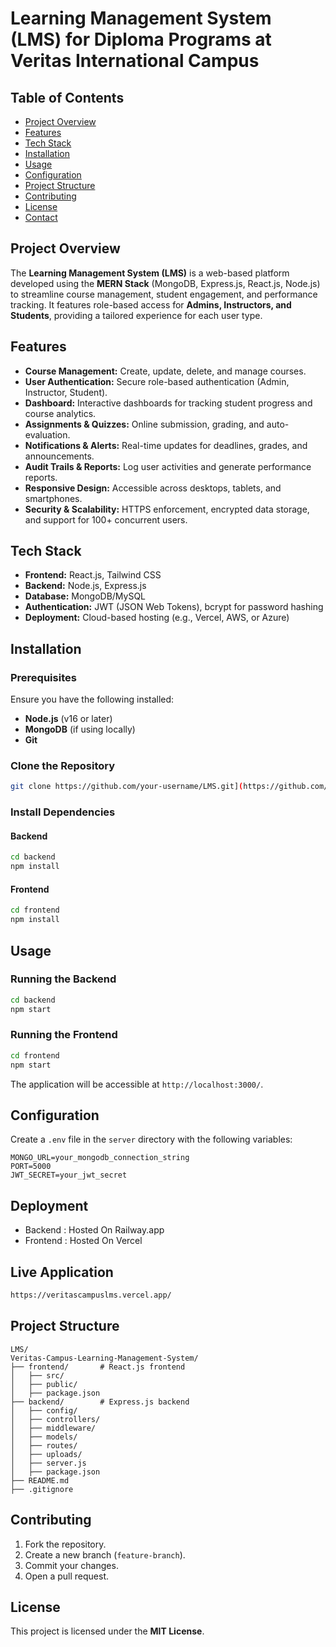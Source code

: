 # Learning Management System (LMS) for Diploma Programs at Veritas International Campus

## Table of Contents
- [Project Overview](#project-overview)
- [Features](#features)
- [Tech Stack](#tech-stack)
- [Installation](#installation)
- [Usage](#usage)
- [Configuration](#configuration)
- [Project Structure](#project-structure)
- [Contributing](#contributing)
- [License](#license)
- [Contact](#contact)

## Project Overview
The **Learning Management System (LMS)** is a web-based platform developed using the **MERN Stack** (MongoDB, Express.js, React.js, Node.js) to streamline course management, student engagement, and performance tracking. It features role-based access for **Admins, Instructors, and Students**, providing a tailored experience for each user type.

## Features
- **Course Management:** Create, update, delete, and manage courses.
- **User Authentication:** Secure role-based authentication (Admin, Instructor, Student).
- **Dashboard:** Interactive dashboards for tracking student progress and course analytics.
- **Assignments & Quizzes:** Online submission, grading, and auto-evaluation.
- **Notifications & Alerts:** Real-time updates for deadlines, grades, and announcements.
- **Audit Trails & Reports:** Log user activities and generate performance reports.
- **Responsive Design:** Accessible across desktops, tablets, and smartphones.
- **Security & Scalability:** HTTPS enforcement, encrypted data storage, and support for 100+ concurrent users.

## Tech Stack
- **Frontend:** React.js, Tailwind CSS
- **Backend:** Node.js, Express.js
- **Database:** MongoDB/MySQL
- **Authentication:** JWT (JSON Web Tokens), bcrypt for password hashing
- **Deployment:** Cloud-based hosting (e.g., Vercel, AWS, or Azure)

## Installation
### Prerequisites
Ensure you have the following installed:
- **Node.js** (v16 or later)
- **MongoDB** (if using locally)
- **Git**

### Clone the Repository
```sh
git clone https://github.com/your-username/LMS.git](https://github.com/Prathviharan/Veritas-Campus-Learning-Management-System.git
```

### Install Dependencies
#### Backend
```sh
cd backend
npm install
```

#### Frontend
```sh
cd frontend
npm install
```

## Usage
### Running the Backend
```sh
cd backend
npm start
```

### Running the Frontend
```sh
cd frontend
npm start
```

The application will be accessible at `http://localhost:3000/`.

## Configuration
Create a `.env` file in the `server` directory with the following variables:
```env
MONGO_URL=your_mongodb_connection_string
PORT=5000
JWT_SECRET=your_jwt_secret
```

## Deployment
- Backend : Hosted On  Railway.app
- Frontend : Hosted On Vercel

## Live Application
```sh
https://veritascampuslms.vercel.app/
```

## Project Structure
```
LMS/
Veritas-Campus-Learning-Management-System/
├── frontend/       # React.js frontend
│   ├── src/
│   ├── public/
│   ├── package.json
├── backend/        # Express.js backend
│   ├── config/
│   ├── controllers/
│   ├── middleware/
│   ├── models/
│   ├── routes/
│   ├── uploads/
│   ├── server.js
│   ├── package.json
├── README.md
├── .gitignore

```

## Contributing
1. Fork the repository.
2. Create a new branch (`feature-branch`).
3. Commit your changes.
4. Open a pull request.

## License
This project is licensed under the **MIT License**.



